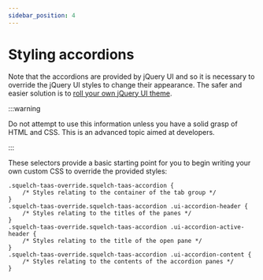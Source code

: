```yaml
---
sidebar_position: 4
---
```


# Styling accordions

Note that the accordions are provided by jQuery UI and so it is necessary to override the jQuery UI styles to change their appearance. The safer and easier solution is to [roll your own jQuery UI theme](./rolling-your-own-theme.md).

:::warning

Do not attempt to use this information unless you have a solid grasp of HTML and CSS. This is an advanced topic aimed at developers.

:::

These selectors provide a basic starting point for you to begin writing your own custom CSS to override the provided styles:

```
.squelch-taas-override.squelch-taas-accordion {
    /* Styles relating to the container of the tab group */
}
.squelch-taas-override.squelch-taas-accordion .ui-accordion-header {
    /* Styles relating to the titles of the panes */
}
.squelch-taas-override.squelch-taas-accordion .ui-accordion-active-header {
    /* Styles relating to the title of the open pane */
}
.squelch-taas-override.squelch-taas-accordion .ui-accordion-content {
    /* Styles relating to the contents of the accordion panes */
}
```

